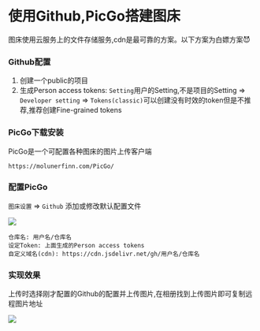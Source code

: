# 使用Github,PicGo搭建图床
图床使用云服务上的文件存储服务,cdn是最可靠的方案。以下方案为白嫖方案😈

### Github配置
1. 创建一个public的项目
2. 生成Person access tokens: `Setting`用户的Setting,不是项目的Setting => `Developer setting` => `Tokens(classic)`可以创建没有时效的token但是不推荐,推荐创建Fine-grained tokens

### PicGo下载安装
PicGo是一个可配置各种图床的图片上传客户端
```
https://molunerfinn.com/PicGo/
```

### 配置PicGo
`图床设置` => `Github` 添加或修改默认配置文件

![](https://cdn.jsdelivr.net/gh/andy7076/static_assets/images/Snipaste_2023-12-01_18-08-55.png)

```
仓库名: 用户名/仓库名
设定Token: 上面生成的Person access tokens
自定义域名(cdn): https://cdn.jsdelivr.net/gh/用户名/仓库名
```

### 实现效果
上传时选择刚才配置的Github的配置并上传图片,在相册找到上传图片即可复制远程图片地址

![](https://cdn.jsdelivr.net/gh/andy7076/static_assets/images/Snipaste_2023-12-01_18-15-22.png)
